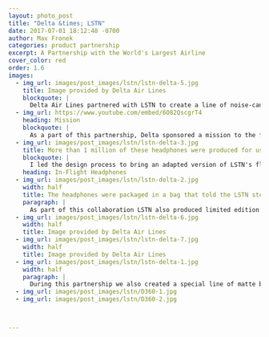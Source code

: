 ```yaml
---
layout: photo_post
title: "Delta &times; LSTN"
date: 2017-07-01 18:12:48 -0700
author: Max Fronek
categories: product partnership
excerpt: A Partnership with the World's Largest Airline
cover_color: red
order: 1.6
images:
  - img_url: images/post_images/lstn/lstn-delta-5.jpg
    title: Image provided by Delta Air Lines  
    blockquote: |
      Delta Air Lines partnered with LSTN to create a line of noise-canceling headphones for all Delta One flights, aiming to bring in a luxury brand committed to making the world a better place and setting apart their in-flight offering when compared to other carriers.
  - img_url: https://www.youtube.com/embed/6O82QscgrT4 
    heading: Mission
    blockquote: |
      As a part of this partnership, Delta sponsored a mission to the first place LSTN went with Starkey: Peru. We were able to help thousands of people receive hearing aids as a direct result of this partnership.  
  - img_url: images/post_images/lstn/lstn-delta-3.jpg
    title: More than 1 million of these headphones were produced for use on all transcontinental Delta One flights.
    blockquote: |
      I led the design process to bring an adapted version of LSTN's flagship design up to the rigorous standards required by Delta. The LSTN In-Flight model was featured on Delta One transcontinental flights from 2017 through 2019. 
    heading: In-Flight Headphones  
  - img_url: images/post_images/lstn/lstn-delta-2.jpg  
    width: half
    title: The headphones were packaged in a bag that told the LSTN story.
    paragraph: |
      As part of this collaboration LSTN also produced limited edition versions of their flagship headphones, and hosted pop-up events in Delta Sky Clubs around the USA to promote the partnership and their headphones.   
  - img_url: images/post_images/lstn/lstn-delta-6.jpg
    width: half 
    title: Image provided by Delta Air Lines
  - img_url: images/post_images/lstn/lstn-delta-7.jpg
    width: half 
    title: Image provided by Delta Air Lines    
  - img_url: images/post_images/lstn/lstn-delta-1.jpg
    width: half       
    paragraph: |
      During this partnership we also created a special line of matte black Troubadour headphones to be sent to Delta Air Line's elite "360" passengers. The scratch-resistant matte black aluminum headband helps give these headphones a more subtle look than the standard Troubadour, while plush vegan leather gives comfort on even the longest flights.
  - img_url: images/post_images/lstn/D360-1.jpg  
  - img_url: images/post_images/lstn/D360-2.jpg        



---       
```



